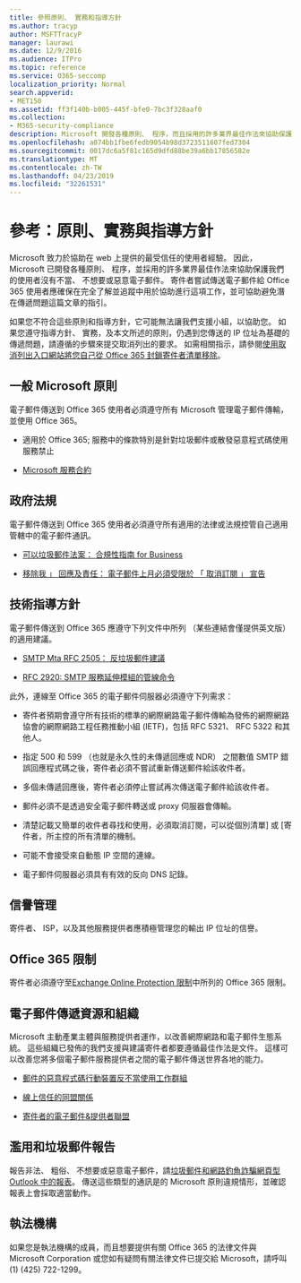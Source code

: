 ```yaml
---
title: 參照原則、 實務和指導方針
ms.author: tracyp
author: MSFTTracyP
manager: laurawi
ms.date: 12/9/2016
ms.audience: ITPro
ms.topic: reference
ms.service: O365-seccomp
localization_priority: Normal
search.appverid:
- MET150
ms.assetid: ff3f140b-b005-445f-bfe0-7bc3f328aaf0
ms.collection:
- M365-security-compliance
description: Microsoft 開發各種原則、 程序，而且採用的許多業界最佳作法來協助保護我們的使用者沒有不當、 不想要或惡意電子郵件。
ms.openlocfilehash: a074bb1fbe6fedb9054b98d3723511607fed7304
ms.sourcegitcommit: 0017dc6a5f81c165d9dfd88be39a6bb17856582e
ms.translationtype: MT
ms.contentlocale: zh-TW
ms.lasthandoff: 04/23/2019
ms.locfileid: "32261531"
---
```

# <a name="reference-policies-practices-and-guidelines"></a>參考：原則、實務與指導方針
  
Microsoft 致力於協助在 web 上提供的最受信任的使用者經驗。 因此，Microsoft 已開發各種原則、 程序，並採用的許多業界最佳作法來協助保護我們的使用者沒有不當、 不想要或惡意電子郵件。 寄件者嘗試傳送電子郵件給 Office 365 使用者應確保在完全了解並追蹤中用於協助進行這項工作，並可協助避免潛在傳遞問題這篇文章的指引。
  
如果您不符合這些原則和指導方針，它可能無法讓我們支援小組，以協助您。 如果您遵守指導方針、 實務，及本文所述的原則，仍遇到您傳送的 IP 位址為基礎的傳遞問題，請遵循的步驟來提交取消列出的要求。 如需相關指示，請參閱[使用取消列出入口網站將您自己從 Office 365 封鎖寄件者清單移除](use-the-delist-portal-to-remove-yourself-from-the-office-365-blocked-senders-lis.md)。
  
## <a name="general-microsoft-policies"></a>一般 Microsoft 原則
<a name="GenMsftPolicies"> </a>

電子郵件傳送到 Office 365 使用者必須遵守所有 Microsoft 管理電子郵件傳輸，並使用 Office 365。
  
- 適用於 Office 365; 服務中的條款特別是針對垃圾郵件或散發惡意程式碼使用服務禁止
    
- [Microsoft 服務合約](https://www.microsoft.com/servicesagreement/)
    
## <a name="governmental-regulations"></a>政府法規
<a name="GovtRegulations"> </a>

電子郵件傳送到 Office 365 使用者必須遵守所有適用的法律或法規控管自己適用管轄中的電子郵件通訊。
  
- [可以垃圾郵件法案： 合規性指南 for Business](https://www.ftc.gov/tips-advice/business-center/guidance/can-spam-act-compliance-guide-business)
    
- [ 移除我 」 回應及責任： 電子郵件上月必須受限於 「 取消訂閱 」 宣告](https://www.lawpublish.com/ftc-emai-marketers-unsubscribe-claims.mdl)
    
## <a name="technical-guidelines"></a>技術指導方針
<a name="TechGuidelines"> </a>

電子郵件傳送到 Office 365 應遵守下列文件中所列 （某些連結會僅提供英文版） 的適用建議。
  
- [SMTP Mta RFC 2505： 反垃圾郵件建議](https://www.ietf.org/rfc/rfc2505.txt)
    
- [RFC 2920: SMTP 服務延伸模組的管線命令](https://www.ietf.org/rfc/rfc2920.txt)
    
此外，連線至 Office 365 的電子郵件伺服器必須遵守下列需求：
  
- 寄件者預期會遵守所有技術的標準的網際網路電子郵件傳輸為發佈的網際網路協會的網際網路工程任務推動小組 (IETF)，包括 RFC 5321、 RFC 5322 和其他人。 
    
- 指定 500 和 599 （也就是永久性的未傳遞回應或 NDR） 之間數值 SMTP 錯誤回應程式碼之後，寄件者必須不嘗試重新傳送郵件給該收件者。
    
- 多個未傳遞回應後，寄件者必須停止嘗試再次傳送電子郵件給該收件者。
    
- 郵件必須不是透過安全電子郵件轉送或 proxy 伺服器會傳輸。
    
- 清楚記載又簡單的收件者尋找和使用，必須取消訂閱，可以從個別清單] 或 [寄件者，所主控的所有清單的機制。
    
- 可能不會接受來自動態 IP 空間的連線。
    
- 電子郵件伺服器必須具有有效的反向 DNS 記錄。
    
## <a name="reputation-management"></a>信譽管理
<a name="RepManagement"> </a>

寄件者、 ISP，以及其他服務提供者應積極管理您的輸出 IP 位址的信譽。
  
## <a name="office-365-limits"></a>Office 365 限制
<a name="sectionSection4"> </a>

寄件者必須遵守至[Exchange Online Protection 限制](https://technet.microsoft.com/library/exchange-online-protection-limits.aspx)中所列的 Office 365 限制。
  
## <a name="email-delivery-resources-and-organizations"></a>電子郵件傳遞資源和組織
<a name="sectionSection5"> </a>

Microsoft 主動產業主體與服務提供者運作，以改善網際網路和電子郵件生態系統。 這些組織已發佈的我們支援與建議寄件者都要遵循最佳作法是文件。 這樣可以改善您將多個電子郵件服務提供者之間的電子郵件傳送世界各地的能力。
  
- [郵件的惡意程式碼行動裝置反不當使用工作群組](https://www.m3aawg.org/)
    
- [線上信任的同盟關係](https://www.otalliance.org/resources)
    
- [寄件者的電子郵件&amp;提供者聯盟](http://www.espcoalition.org/)
    
## <a name="abuse-and-spam-reporting"></a>濫用和垃圾郵件報告
<a name="AbuseSpamReports"> </a>

報告非法、 粗俗、 不想要或惡意電子郵件，請[垃圾郵件和網路釣魚詐騙網頁型 Outlook 中的報表](report-junk-email-and-phishing-scams-in-outlook-on-the-web-eop.md)。 傳送這些類型的通訊是的 Microsoft 原則違規情形，並確認報表上會採取適當動作。
  
## <a name="law-enforcement"></a>執法機構
<a name="sectionSection7"> </a>

如果您是執法機構的成員，而且想要提供有關 Office 365 的法律文件與 Microsoft Corporation 或您如有疑問有關法律文件已提交給 Microsoft，請呼叫 (1) (425) 722-1299。
  

